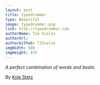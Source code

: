 ```yaml
---
layout: post
title: typedrummer
type: Beautiful
image: typedrummer.png
link: http://typedrummer.com
authorName: Tim Scalzo
authorUrl:
authorGithub: TJScalzo
imgWidth: 598
imgHeight: 435
---
```


_A perfect combination of words and beats._

By [Kyle Stetz](http://kylestetz.com)
